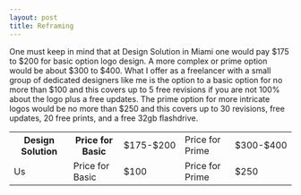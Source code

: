 ```yaml
---
layout: post
title: Reframing
---
```


One must keep in mind that at Design Solution in Miami one would pay $175 to $200 for basic option logo design. A more complex or prime option would be
about $300 to $400. What I offer as a freelancer with a small group of dedicated designers like me is the option to a basic option for no more than $100 and this covers up to 5 free revisions if you are not 100% about the logo plus a free updates. The prime option for more intricate logos would be no more than $250 and this covers up to 30 revisions, free updates, 20 free prints, and a free 32gb flashdrive.  


<table style="width:100%">
  <tr>
    <th>Design Solution</th>
    <th>Price for Basic</th> 
    <td>$175-$200</td>
    <td>Price for Prime</td>
    <td>$300-$400</td>
  </tr>
  <tr>
    <td>Us</td>
    <td>Price for Basic</td>
    <td>$100</td>
    <td>Price for Prime</td>
    <td>$250</td>
  </tr>
  </table>
